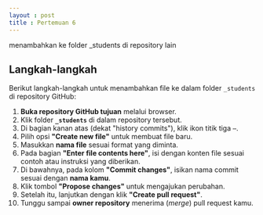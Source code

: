 ```yaml
---
layout : post
title : Pertemuan 6
---
```


menambahkan ke folder _students di repository lain

## Langkah-langkah

Berikut langkah-langkah untuk menambahkan file ke dalam folder `_students` di repository GitHub:

1. **Buka repository GitHub tujuan** melalui browser.
2. Klik folder **`_students`** di dalam repository tersebut.
3. Di bagian kanan atas (dekat "history commits"), klik ikon titik tiga `⋯`.
4. Pilih opsi **"Create new file"** untuk membuat file baru.
5. Masukkan **nama file** sesuai format yang diminta.
6. Pada bagian **"Enter file contents here"**, isi dengan konten file sesuai contoh atau instruksi yang diberikan.
7. Di bawahnya, pada kolom **"Commit changes"**, isikan nama commit sesuai dengan **nama kamu**.
8. Klik tombol **"Propose changes"** untuk mengajukan perubahan.
9. Setelah itu, lanjutkan dengan klik **"Create pull request"**.
10. Tunggu sampai **owner repository** menerima (*merge*) pull request kamu.
